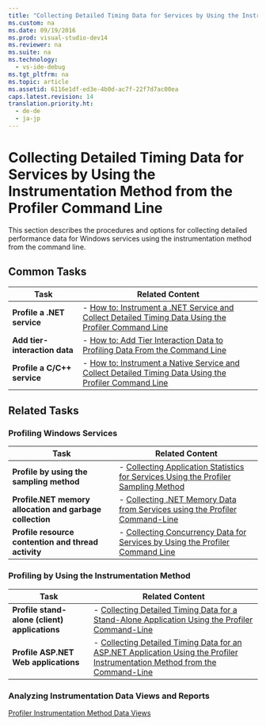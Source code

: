 ```yaml
---
title: "Collecting Detailed Timing Data for Services by Using the Instrumentation Method from the Profiler Command Line"
ms.custom: na
ms.date: 09/19/2016
ms.prod: visual-studio-dev14
ms.reviewer: na
ms.suite: na
ms.technology: 
  - vs-ide-debug
ms.tgt_pltfrm: na
ms.topic: article
ms.assetid: 6116e1df-ed3e-4b0d-ac7f-22f7d7ac00ea
caps.latest.revision: 14
translation.priority.ht: 
  - de-de
  - ja-jp
---
```

# Collecting Detailed Timing Data for Services by Using the Instrumentation Method from the Profiler Command Line
This section describes the procedures and options for collecting detailed performance data for Windows services using the instrumentation method from the command line.  
  
## Common Tasks  
  
|Task|Related Content|  
|----------|---------------------|  
|**Profile a .NET service**|-   [How to: Instrument a .NET Service and Collect Detailed Timing Data Using the Profiler Command Line](../vs140/How-to--Instrument-a-.NET-Service-and-Collect-Detailed-Timing-Data-by-Using-the-Profiler-Command-Line.md)|  
|**Add tier-interaction data**|-   [How to: Add Tier Interaction Data to Profiling Data From the Command Line](../vs140/Adding-tier-interaction-data-from-the-command-line.md)|  
|**Profile a C/C++ service**|-   [How to: Instrument a Native Service and Collect Detailed Timing Data Using the Profiler Command Line](../vs140/How-to--Instrument-a-Native-Service-and-Collect-Detailed-Timing-Data-by-Using-the-Profiler-Command-Line.md)|  
  
## Related Tasks  
  
### Profiling Windows Services  
  
|Task|Related Content|  
|----------|---------------------|  
|**Profile by using the sampling method**|-   [Collecting Application Statistics for Services Using the Profiler Sampling Method](../vs140/Collecting-Application-Statistics-for-Services-by-Using-the-Profiler-Sampling-Method.md)|  
|**Profile.NET memory allocation and garbage collection**|-   [Collecting .NET Memory Data from Services using the Profiler Command-Line](../vs140/Collecting-Memory-Data-from-.NET-Framework-Services-by-Using-the-Profiler-Command-Line.md)|  
|**Profile resource contention and thread activity**|-   [Collecting Concurrency Data for Services by Using the Profiler Command Line](../vs140/Collecting-Concurrency-Data-for-a-Service-by-Using-the-Profiler-Command-Line.md)|  
  
### Profiling by Using the Instrumentation Method  
  
|Task|Related Content|  
|----------|---------------------|  
|**Profile stand-alone (client) applications**|-   [Collecting Detailed Timing Data for a Stand-Alone Application Using the Profiler Command-Line](../vs140/Collecting-Detailed-Timing-Data-for-a-Stand-Alone-Application-by-Using-the-Profiler-Command-Line.md)|  
|**Profile ASP.NET Web applications**|-   [Collecting Detailed Timing Data for an ASP.NET Application Using the Profiler Instrumentation Method from the Command-Line](../vs140/Collecting-Detailed-Timing-Data-for-an-ASP.NET-Web-Application-Using-the-Profiler-Instrumentation-Method-from-the-Command-Line.md)|  
  
### Analyzing Instrumentation Data Views and Reports  
 [Profiler Instrumentation Method Data Views](../vs140/Instrumentation-Method-Data-Views.md)